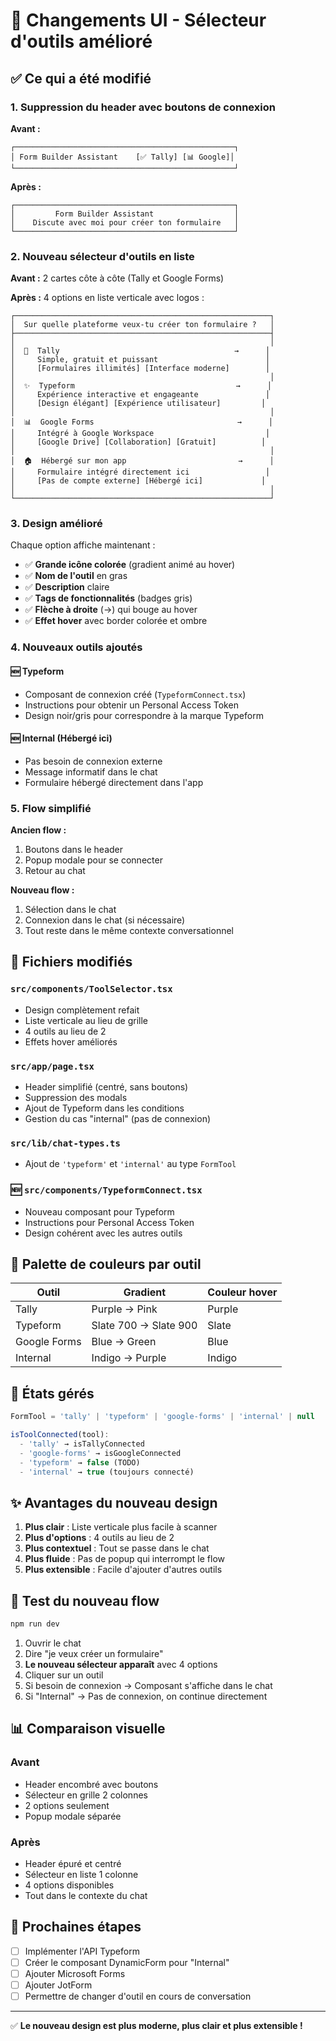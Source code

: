 # 🎨 Changements UI - Sélecteur d'outils amélioré

## ✅ Ce qui a été modifié

### 1. **Suppression du header avec boutons de connexion**

**Avant :**
```
┌─────────────────────────────────────────────────┐
│ Form Builder Assistant    [✅ Tally] [📊 Google]│
└─────────────────────────────────────────────────┘
```

**Après :**
```
┌─────────────────────────────────────────────────┐
│         Form Builder Assistant                  │
│    Discute avec moi pour créer ton formulaire   │
└─────────────────────────────────────────────────┘
```

### 2. **Nouveau sélecteur d'outils en liste**

**Avant :** 2 cartes côte à côte (Tally et Google Forms)

**Après :** 4 options en liste verticale avec logos :

```
┌─────────────────────────────────────────────────────────┐
│  Sur quelle plateforme veux-tu créer ton formulaire ?   │
├─────────────────────────────────────────────────────────┤
│                                                         │
│  📝  Tally                                       →      │
│     Simple, gratuit et puissant                        │
│     [Formulaires illimités] [Interface moderne]        │
│                                                         │
│  ✨  Typeform                                    →      │
│     Expérience interactive et engageante               │
│     [Design élégant] [Expérience utilisateur]         │
│                                                         │
│  📊  Google Forms                                →      │
│     Intégré à Google Workspace                         │
│     [Google Drive] [Collaboration] [Gratuit]          │
│                                                         │
│  🏠  Hébergé sur mon app                         →      │
│     Formulaire intégré directement ici                 │
│     [Pas de compte externe] [Hébergé ici]             │
│                                                         │
└─────────────────────────────────────────────────────────┘
```

### 3. **Design amélioré**

Chaque option affiche maintenant :
- ✅ **Grande icône colorée** (gradient animé au hover)
- ✅ **Nom de l'outil** en gras
- ✅ **Description** claire
- ✅ **Tags de fonctionnalités** (badges gris)
- ✅ **Flèche à droite** (→) qui bouge au hover
- ✅ **Effet hover** avec border colorée et ombre

### 4. **Nouveaux outils ajoutés**

#### 🆕 **Typeform**
- Composant de connexion créé (`TypeformConnect.tsx`)
- Instructions pour obtenir un Personal Access Token
- Design noir/gris pour correspondre à la marque Typeform

#### 🆕 **Internal (Hébergé ici)**
- Pas besoin de connexion externe
- Message informatif dans le chat
- Formulaire hébergé directement dans l'app

### 5. **Flow simplifié**

**Ancien flow :**
1. Boutons dans le header
2. Popup modale pour se connecter
3. Retour au chat

**Nouveau flow :**
1. Sélection dans le chat
2. Connexion dans le chat (si nécessaire)
3. Tout reste dans le même contexte conversationnel

## 📁 Fichiers modifiés

### `src/components/ToolSelector.tsx`
- Design complètement refait
- Liste verticale au lieu de grille
- 4 outils au lieu de 2
- Effets hover améliorés

### `src/app/page.tsx`
- Header simplifié (centré, sans boutons)
- Suppression des modals
- Ajout de Typeform dans les conditions
- Gestion du cas "internal" (pas de connexion)

### `src/lib/chat-types.ts`
- Ajout de `'typeform'` et `'internal'` au type `FormTool`

### 🆕 `src/components/TypeformConnect.tsx`
- Nouveau composant pour Typeform
- Instructions pour Personal Access Token
- Design cohérent avec les autres outils

## 🎨 Palette de couleurs par outil

| Outil | Gradient | Couleur hover |
|-------|----------|---------------|
| Tally | Purple → Pink | Purple |
| Typeform | Slate 700 → Slate 900 | Slate |
| Google Forms | Blue → Green | Blue |
| Internal | Indigo → Purple | Indigo |

## 🔄 États gérés

```typescript
FormTool = 'tally' | 'typeform' | 'google-forms' | 'internal' | null

isToolConnected(tool):
  - 'tally' → isTallyConnected
  - 'google-forms' → isGoogleConnected
  - 'typeform' → false (TODO)
  - 'internal' → true (toujours connecté)
```

## ✨ Avantages du nouveau design

1. **Plus clair** : Liste verticale plus facile à scanner
2. **Plus d'options** : 4 outils au lieu de 2
3. **Plus contextuel** : Tout se passe dans le chat
4. **Plus fluide** : Pas de popup qui interrompt le flow
5. **Plus extensible** : Facile d'ajouter d'autres outils

## 🎯 Test du nouveau flow

```bash
npm run dev
```

1. Ouvrir le chat
2. Dire "je veux créer un formulaire"
3. **Le nouveau sélecteur apparaît** avec 4 options
4. Cliquer sur un outil
5. Si besoin de connexion → Composant s'affiche dans le chat
6. Si "Internal" → Pas de connexion, on continue directement

## 📊 Comparaison visuelle

### Avant
- Header encombré avec boutons
- Sélecteur en grille 2 colonnes
- 2 options seulement
- Popup modale séparée

### Après
- Header épuré et centré
- Sélecteur en liste 1 colonne
- 4 options disponibles
- Tout dans le contexte du chat

## 🚀 Prochaines étapes

- [ ] Implémenter l'API Typeform
- [ ] Créer le composant DynamicForm pour "Internal"
- [ ] Ajouter Microsoft Forms
- [ ] Ajouter JotForm
- [ ] Permettre de changer d'outil en cours de conversation

---

✅ **Le nouveau design est plus moderne, plus clair et plus extensible !**
